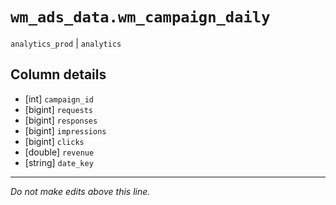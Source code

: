 # `wm_ads_data.wm_campaign_daily`
`analytics_prod` | `analytics`

## Column details
* [int]       `campaign_id`
* [bigint]    `requests`
* [bigint]    `responses`
* [bigint]    `impressions`
* [bigint]    `clicks`
* [double]    `revenue`
* [string]    `date_key`

-------------------------------------------------------------------------------
*Do not make edits above this line.*
